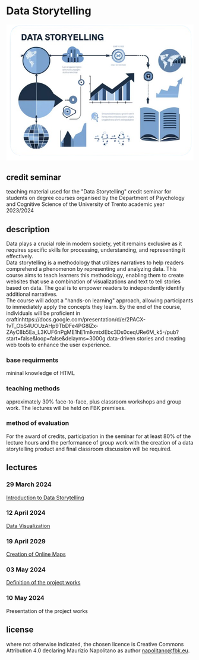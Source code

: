 # Data Storytelling
![](images/cover.png?raw=true)
##  credit seminar
teaching material used for the "Data Storytelling" credit seminar for students on degree courses organised by the Department of Psychology and Cognitive Science of the University of Trento academic year 2023/2024

## description
Data plays a crucial role in modern society, yet it remains exclusive as it requires specific skills for processing, understanding, and representing it effectively.<br/>
Data storytelling is a methodology that utilizes narratives to help readers comprehend a phenomenon by representing and analyzing data. This course aims to teach learners this methodology, enabling them to create websites that use a combination of visualizations and text to tell stories based on data. The goal is to empower readers to independently identify additional
narratives.<br/>
The course will adopt a &quot;hands-on learning&quot; approach, allowing participants to immediately apply the concepts they learn. By the end of the course, individuals will be proficient in craftinhttps://docs.google.com/presentation/d/e/2PACX-1vT_ObS4UOUzAHp9TbDFe4PG8lZx-ZAyC8b5Ea_L3KUF6nPgME1hE1mIkmtxIEbc3Ds0ceqURe6M_k5-/pub?start=false&loop=false&delayms=3000g data-driven stories and creating web tools to enhance the user experience.
### base requirments
mininal knowledge of HTML
### teaching methods
approximately 30% face-to-face, plus classroom workshops and group work. The lectures will be held on FBK premises.
### method of evaluation
For the award of credits, participation in the seminar for at least 80% of the lecture hours and the performance of group work with the creation of a data storytelling product and final classroom discussion will be required.

## lectures
### 29 March 2024
[Introduction to Data Storytelling](https://docs.google.com/presentation/d/e/2PACX-1vSC7_-zXbdPa3U0xwkL0OWMibd5-Kdq7ViH8PB6_S_QFxf0-bz1pXdcZ6ZgK4wh2iuGR_xT77QcUMC7/pub?start=false&loop=false&delayms=3000)

### 12 April 2024
[Data Visualization](https://docs.google.com/presentation/d/e/2PACX-1vQccPuaGESUKD0T3UTWxZoJ3Q8SIM2QAxGn_Qbjb8UZqVC1gougjANLnPj5N6so4laoujV25DNa0gdz/pub?start=false&loop=false&delayms=3000) 

### 19 April 2029
[Creation of Online Maps](https://docs.google.com/presentation/d/e/2PACX-1vTb5uW1jCN7-Gu8_uzyGv8MzBfJodKTiP37vCgvSbmLI5vdNbqMgaf0tA7vtym_8vfoMP6E81Yz0-gj/pub?start=false&loop=false&delayms=3000)

### 03 May 2024
[Definition of the project works](https://docs.google.com/presentation/d/e/2PACX-1vT_ObS4UOUzAHp9TbDFe4PG8lZx-ZAyC8b5Ea_L3KUF6nPgME1hE1mIkmtxIEbc3Ds0ceqURe6M_k5-/pub?start=false&loop=false&delayms=3000)

### 10 May 2024
Presentation of the project works


## license
where not otherwise indicated, the chosen licence is Creative Commons Attribution 4.0 declaring Maurizio Napolitano as author <napolitano@fbk.eu>.
